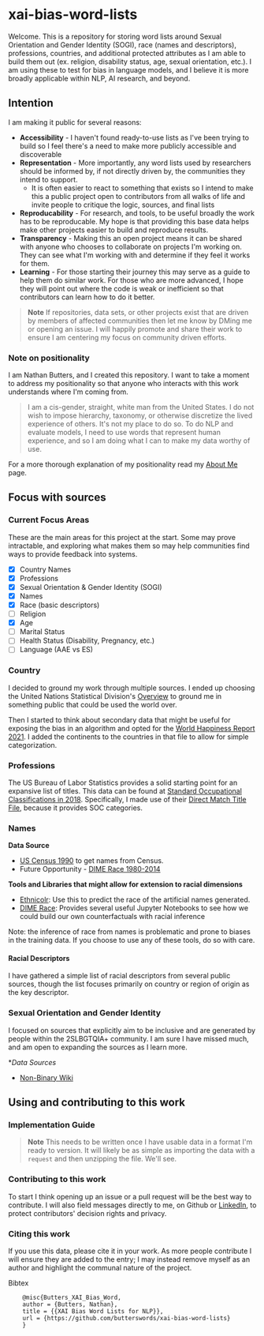 # xai-bias-word-lists
Welcome. This is a repository for storing word lists around Sexual Orientation and Gender Identity (SOGI), race (names and descriptors), professions, countries, and additional protected attributes as I am able to build them out (ex. religion, disability status, age, sexual orientation, etc.). I am using these to test for bias in language models, and I believe it is more broadly applicable within NLP, AI research, and beyond. 

## Intention
I am making it public for several reasons:
* **Accessibility** - I haven't found ready-to-use lists as I've been trying to build so I feel there's a need to make more publicly accessible and discoverable
* **Representation** - More importantly, any word lists used by researchers should be informed by, if not directly driven by, the communities they intend to support. 
  * It is often easier to react to something that exists so I intend to make this a public project open to contributors from all walks of life and invite people to critique the logic, sources, and final lists
* **Reproducability** - For research, and tools, to be useful broadly the work has to be reproducable. My hope is that providing this base data helps make other projects easier to build and reproduce results.
* **Transparency** - Making this an open project means it can be shared with anyone who chooses to collaborate on projects I'm working on. They can see what I'm working with and determine if they feel it works for them.
* **Learning** - For those starting their journey this may serve as a guide to help them do similar work. For those who are more advanced, I hope they will point out where the code is weak or inefficient so that contributors can learn how to do it better.

> **Note**
> If repositories, data sets, or other projects exist that are driven by members of affected communities then let me know by DMing me or opening an issue. I will happily promote and share their work to ensure I am centering my focus on community driven efforts.

### Note on positionality
I am Nathan Butters, and I created this repository. I want to take a moment to address my positionality so that anyone who interacts with this work understands where I'm coming from.

> I am a cis-gender, straight, white man from the United States. I do not wish to impose hierarchy, taxonomy, or otherwise discretize the lived experience of others. It's not my place to do so. To do NLP and evaluate models, I need to use words that represent human experience, and so I am doing what I can to make my data worthy of use.

For a more thorough explanation of my positionality read my [About Me](https://butterswords.github.io/portfolio/about/) page.

## Focus with sources

### Current Focus Areas
These are the main areas for this project at the start. Some may prove intractable, and exploring what makes them so may help communities find ways to provide feedback into systems.

- [x] Country Names
- [x] Professions
- [x] Sexual Orientation & Gender Identity (SOGI)
- [x] Names 
- [x] Race (basic descriptors)
- [ ] Religion
- [x] Age
- [ ] Marital Status
- [ ] Health Status (Disability, Pregnancy, etc.)
- [ ] Language (AAE vs ES)

### Country
I decided to ground my work through multiple sources. I ended up choosing the United Nations Statistical Division's [Overview](https://unstats.un.org/unsd/methodology/m49/overview/) to ground me in something public that could be used the world over.

Then I started to think about secondary data that might be useful for exposing the bias in an algorithm and opted for the [World Happiness Report 2021](https://worldhappiness.report/ed/2021/#appendices-and-data). I added the continents to the countries in that file to allow for simple categorization.

### Professions
The US Bureau of Labor Statistics provides a solid starting point for an expansive list of titles. This data can be found at [Standard Occupational Classifications in 2018](https://www.bls.gov/soc/2018/home.htm). Specifically, I made use of their [Direct Match Title File](https://www.bls.gov/soc/2018/home.htm#match), because it provides SOC categories.

### Names

**Data Source**
* [US Census 1990](https://www.census.gov/topics/population/genealogy/data/1990_census/1990_census_namefiles.html) to get names from Census.
* Future Opportunity - [DIME Race 1980-2014](https://dataverse.harvard.edu/dataset.xhtml;jsessionid=be9768bb2b804582647d35d80e62?persistentId=doi%3A10.7910%2FDVN%2FM5K7VR&version=&q=&fileTypeGroupFacet=&fileAccess=&fileSortField=date)

**Tools and Libraries that might allow for extension to racial dimensions**
* [Ethnicolr](https://pypi.org/project/ethnicolr/): Use this to predict the race of the artificial names generated.
* [DIME Race](https://github.com/appeler/dime_race): Provides several useful Jupyter Notebooks to see how we could build our own counterfactuals with racial inference

Note: the inference of race from names is problematic and prone to biases in the training data. If you choose to use any of these tools, do so with care.

#### Racial Descriptors
I have gathered a simple list of racial descriptors from several public sources, though the list focuses primarily on country or region of origin as the key descriptor.

### Sexual Orientation and Gender Identity
I focused on sources that explicitly aim to be inclusive and are generated by people within the 2SLBGTQIA+ community. I am sure I have missed much, and am open to expanding the sources as I learn more.

**Data Sources*
* [Non-Binary Wiki](https://nonbinary.wiki/wiki/Glossary_of_English_gender_and_sex_terminology)

## Using and contributing to this work

### Implementation Guide

> **Note**
> This needs to be written once I have usable data in a format I'm ready to version. It will likely be as simple as importing the data with a `request` and then unzipping the file. We'll see.

### Contributing to this work
To start I think opening up an issue or a pull request will be the best way to contribute. I will also field messages directly to me, on Github or [LinkedIn](https://www.linkedin.com/in/nathanbutters), to protect contributors' decision rights and privacy.


### Citing this work
If you use this data, please cite it in your work. As more people contribute I will ensure they are added to the entry; I may instead remove myself as an author and highlight the communal nature of the project.

Bibtex
```
    @misc{Butters_XAI_Bias_Word,
    author = {Butters, Nathan},
    title = {{XAI Bias Word Lists for NLP}},
    url = {https://github.com/butterswords/xai-bias-word-lists}
    }
```
